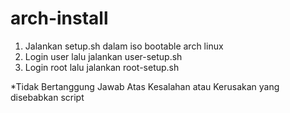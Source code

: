 # arch-install
1. Jalankan setup.sh dalam iso bootable arch linux
2. Login user lalu jalankan user-setup.sh
3. Login root lalu jalankan root-setup.sh

*Tidak Bertanggung Jawab Atas Kesalahan atau Kerusakan yang disebabkan script
